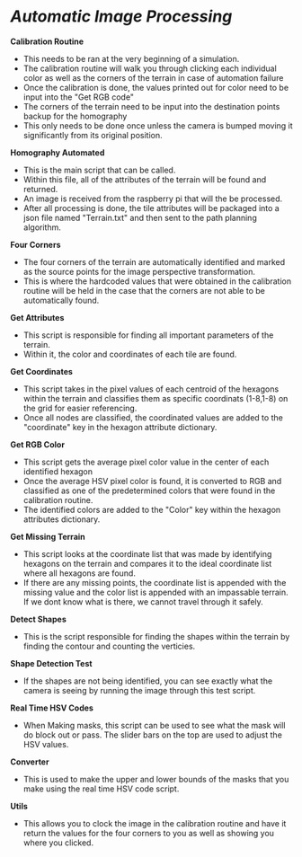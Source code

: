 # _Automatic Image Processing_  
**Calibration Routine**
* This needs to be ran at the very beginning of a simulation.
* The calibration routine will walk you through clicking each individual color as well as the corners of the terrain in case of automation failure
* Once the calibration is done, the values printed out for color need to be input into the "Get RGB code"
* The corners of the terrain need to be input into the destination points backup for the homography
* This only needs to be done once unless the camera is bumped moving it significantly from its original position.

**Homography Automated**
* This is the main script that can be called.
* Within this file, all of the attributes of the terrain will be found and returned.
* An image is received from the raspberry pi that will the be processed. 
* After all processing is done, the tile attributes will be packaged into a json file named "Terrain.txt" and then sent to the path planning algorithm.

**Four Corners**
* The four corners of the terrain are automatically identified and marked as the source points for the image perspective transformation.
* This is where the hardcoded values that were obtained in the calibration routine will be held in the case that the corners are not able to be automatically found.

**Get Attributes**
* This script is responsible for finding all important parameters of the terrain.
* Within it, the color and coordinates of each tile are found.

**Get Coordinates**
* This script takes in the pixel values of each centroid of the hexagons within the terrain and classifies them as specific coordinats (1-8,1-8) on the grid for easier referencing.
* Once all nodes are classified, the coordinated values are added to the "coordinate" key in the hexagon attribute dictionary.

**Get RGB Color**
* This script gets the average pixel color value in the center of each identified hexagon
* Once the average HSV pixel color is found, it is converted to RGB and classified as one of the predetermined colors that were found in the calibration routine.
* The identified colors are added to the "Color" key within the hexagon attributes dictionary.

**Get Missing Terrain**
* This script looks at the coordinate list that was made by identifying hexagons on the terrain and compares it to the ideal coordinate list where all hexagons are found.
* If there are any missing points, the coordinate list is appended with the missing value and the color list is appended with an impassable terrain. If we dont know what is there, we cannot travel through it safely.

**Detect Shapes**
* This is the script responsible for finding the shapes within the terrain by finding the contour and counting the verticies.

**Shape Detection Test**
* If the shapes are not being identified, you can see exactly what the camera is seeing by running the image through this test script.

**Real Time HSV Codes**
* When Making masks, this script can be used to see what the mask will do block out or pass. The slider bars on the top are used to adjust the HSV values.

**Converter**
* This is used to make the upper and lower bounds of the masks that you make using the real time HSV code script.

**Utils**
* This allows you to clock the image in the calibration routine and have it return the values for the four corners to you as well as showing you where you clicked.

